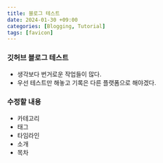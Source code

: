 ```yaml
---
title: 블로그 테스트
date: 2024-01-30 +09:00
categories: [Blogging, Tutorial]
tags: [favicon]
---
```

### 깃허브 블로그 테스트

- 생각보다 번거로운 작업들이 많다.
- 우선 테스트만 해놓고 기록은 다른 플랫폼으로 해야겠다. 

### 수정할 내용

- 카테고리
- 태그
- 타임라인 
- 소개
- 목차
